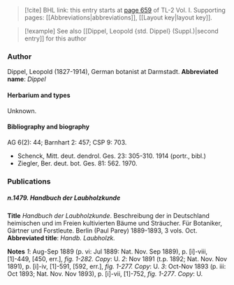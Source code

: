 > [!cite] BHL link: this entry starts at [page 659](https://www.biodiversitylibrary.org/page/33120790) of TL-2 Vol. I.
> Supporting pages: [[Abbreviations|abbreviations]], [[Layout key|layout key]].

> [!example] See also [[Dippel, Leopold {std. Dippel} (Suppl.)|second entry]] for this author

### Author

Dippel, Leopold (1827-1914), German botanist at Darmstadt. 
**Abbreviated name**: *Dippel*

#### Herbarium and types

Unknown.

#### Bibliography and biography

AG 6(2): 44; Barnhart 2: 457; CSP 9: 703.
- Schenck, Mitt. deut. dendrol. Ges. 23: 305-310. 1914 (portr., bibl.)
- Ziegler, Ber. deut. bot. Ges. 81: 562. 1970.

### Publications

##### n.1479. Handbuch der Laubholzkunde

**Title**
*Handbuch der Laubholzkunde*. Beschreibung der in Deutschland heimischen und im Freien kultivierten Bäume und Sträucher. Für Botaniker, Gärtner und Forstleute. Berlin (Paul Parey) 1889-1893, 3 vols. Oct.
**Abbreviated title**: *Handb. Laubholzk.*

**Notes**
*1*: Aug-Sep 1889 (p. vi: Jul 1889: Nat. Nov. Sep 1889), p. \[i\]-viii, \[1\]-449, \[450, err.\], *fig. 1-282. Copy*: U.
*2*: Nov 1891 (t.p. 1892; Nat. Nov. Nov 1891), p. \[i\]-iv, \[1\]-591, \[592, err.\], *fig. 1-277.*
*Copy*: U.
*3*: Oct-Nov 1893 (p. iii: Oct 1893; Nat. Nov. Nov 1893), p. \[i\]-vii, \[1\]-752, *fig. 1-277*.
*Copy*: U.

